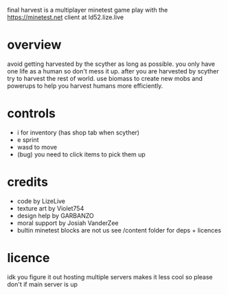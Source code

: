 final harvest is a multiplayer minetest game
play with the https://minetest.net client at ld52.lize.live

# overview
avoid getting harvested by the scyther as long as possible.
you only have one life as a human so don't mess it up.
after you are harvested by scyther try to harvest the rest of world. use biomass to create new mobs and powerups to help you harvest humans more efficiently.

# controls
- i for inventory (has shop tab when scyther)
- e sprint
- wasd to move
- (bug) you need to click items to pick them up

# credits
- code by LizeLive
- texture art by Violet754
- design help by GARBANZO
- moral support by Josiah VanderZee
- bultin minetest blocks are not us see /content folder for deps + licences

# licence
idk you figure it out
hosting multiple servers makes it less cool so please don't if main server is up